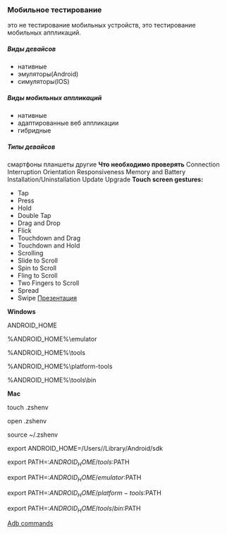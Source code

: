### Мобильное тестирование
это не тестирование мобильных устройств, это тестирование мобильных аппликаций.

##### Виды девайсов
* нативные
* эмуляторы(Android)
* симуляторы(IOS)
##### Виды мобильных аппликаций
* нативные
* адаптированные веб аппликации
* гибридные
##### Типы девайсов
смартфоны
планшеты
другие
**Что необходимо проверять**
Connection
Interruption
Orientation
Responsiveness
Memory and Battery
Installation/Uninstallation
Update
Upgrade
**Touch screen gestures:**
* Tap
* Press
* Hold
* Double Tap
* Drag and Drop
* Flick
* Touchdown and Drag
* Touchdown and Hold
* Scrolling
* Slide to Scroll
* Spin to Scroll
* Fling to Scroll
* Two Fingers to Scroll
* Spread
* Swipe
  [Презентация](https://docs.google.com/presentation/d/1MfH2mq89dsGzNWUVJAh5mcDFeFxxRGGa/edit?usp=drive_link&ouid=100462493827587974016&rtpof=true&sd=true)

**Windows**

ANDROID_HOME

%ANDROID_HOME%\emulator

%ANDROID_HOME%\tools

%ANDROID_HOME%\platform-tools

%ANDROID_HOME%\tools\bin

**Mac**

touch .zshenv

open .zshenv

source ~/.zshenv

export ANDROID_HOME=/Users/<User>/Library/Android/sdk

export PATH=:$ANDROID_HOME/tools:$PATH

export PATH=:$ANDROID_HOME/emulator:$PATH

export PATH=:$ANDROID_HOME/platform-tools:$PATH

export PATH=:$ANDROID_HOME/tools/bin:$PATH

[Adb commands](https://docs.google.com/document/d/1QVPnowuFbBWnjRBpJDSRYrAAF8LEfJjicrzU_6fDHbk/edit?usp=drive_link)

